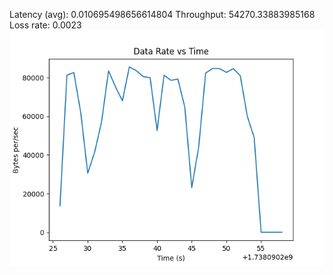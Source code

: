 Latency (avg): 0.010695498656614804
Throughput: 54270.33883985168
Loss rate: 0.0023
![Data Rate vs Time](rw612.png)
